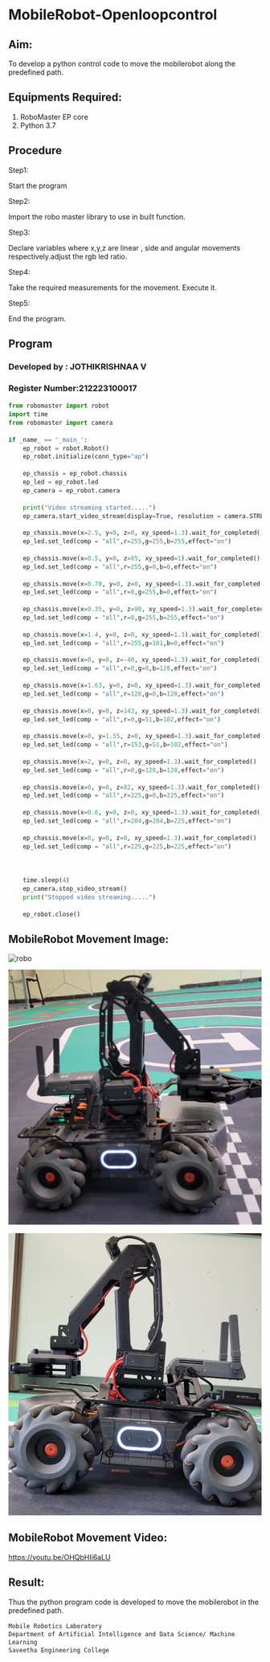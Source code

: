 # MobileRobot-Openloopcontrol
## Aim:

To develop a python control code to move the mobilerobot along the predefined path.

## Equipments Required:
1. RoboMaster EP core
2. Python 3.7

## Procedure

Step1:

Start the program

Step2:

Import the robo master library to use in built function.

Step3:

Declare variables where x,y,z are linear , side and angular movements respectively.adjust the rgb led ratio.

Step4:

Take the required measurements for the movement. Execute it.

Step5:

End the program.

## Program
### Developed by : JOTHIKRISHNAA V
### Register Number:212223100017
```python
from robomaster import robot
import time
from robomaster import camera

if _name_ == '_main_':
    ep_robot = robot.Robot()
    ep_robot.initialize(conn_type="ap")

    ep_chassis = ep_robot.chassis
    ep_led = ep_robot.led
    ep_camera = ep_robot.camera

    print("Video streaming started.....")
    ep_camera.start_video_stream(display=True, resolution = camera.STREAM_360P)

    ep_chassis.move(x=2.5, y=0, z=0, xy_speed=1.3).wait_for_completed()
    ep_led.set_led(comp = "all",r=255,g=255,b=255,effect="on")

    ep_chassis.move(x=0.5, y=0, z=85, xy_speed=1).wait_for_completed()
    ep_led.set_led(comp = "all",r=255,g=0,b=0,effect="on")
    
    ep_chassis.move(x=0.70, y=0, z=0, xy_speed=1.3).wait_for_completed()
    ep_led.set_led(comp = "all",r=0,g=255,b=0,effect="on")

    ep_chassis.move(x=0.35, y=0, z=90, xy_speed=1.3).wait_for_completed()
    ep_led.set_led(comp = "all",r=0,g=255,b=255,effect="on")

    ep_chassis.move(x=1.4, y=0, z=0, xy_speed=1.3).wait_for_completed()
    ep_led.set_led(comp = "all",r=255,g=101,b=0,effect="on")
    
    ep_chassis.move(x=0, y=0, z=-40, xy_speed=1.3).wait_for_completed()
    ep_led.set_led(comp = "all",r=0,g=0,b=128,effect="on")

    ep_chassis.move(x=1.63, y=0, z=0, xy_speed=1.3).wait_for_completed()
    ep_led.set_led(comp = "all",r=128,g=0,b=128,effect="on")

    ep_chassis.move(x=0, y=0, z=143, xy_speed=1.3).wait_for_completed()
    ep_led.set_led(comp = "all",r=0,g=51,b=102,effect="on")

    ep_chassis.move(x=0, y=1.55, z=0, xy_speed=1.3).wait_for_completed()
    ep_led.set_led(comp = "all",r=153,g=51,b=102,effect="on")

    ep_chassis.move(x=2, y=0, z=0, xy_speed=1.3).wait_for_completed()
    ep_led.set_led(comp = "all",r=0,g=128,b=128,effect="on")

    ep_chassis.move(x=0, y=0, z=82, xy_speed=1.3).wait_for_completed()
    ep_led.set_led(comp = "all",r=225,g=0,b=225,effect="on")

    ep_chassis.move(x=0.6, y=0, z=0, xy_speed=1.3).wait_for_completed()
    ep_led.set_led(comp = "all",r=204,g=204,b=225,effect="on")

    ep_chassis.move(x=0, y=0, z=0, xy_speed=1.3).wait_for_completed()
    ep_led.set_led(comp = "all",r=225,g=225,b=225,effect="on")



    time.sleep(4)
    ep_camera.stop_video_stream()
    print("Stopped video streaming.....")

    ep_robot.close()
```

## MobileRobot Movement Image:

![ robo](img/robomaster.png)



![right](<img/WhatsApp Image 2024-01-03 at 01.23.17.jpeg>)

![left](<img/WhatsApp Image 2024-01-03 at 01.23.18.jpeg>)


## MobileRobot Movement Video:

https://youtu.be/OHQbHIi6aLU


## Result:
Thus the python program code is developed to move the mobilerobot in the predefined path.


```
Mobile Robotics Laboratory
Department of Artificial Intelligence and Data Science/ Machine Learning
Saveetha Engineering College
```
